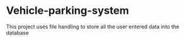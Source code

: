 # Vehicle-parking-system
This project uses file handling to store all the user entered data into the database
